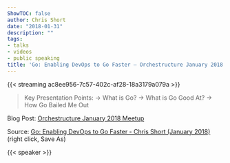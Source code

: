 ```yaml
---
ShowTOC: false
author: Chris Short
date: "2018-01-31"
description: ""
tags:
- talks
- videos
- public speaking
title: 'Go: Enabling DevOps to Go Faster — Orchestructure January 2018'
---
```


{{< streaming ac8ee956-7c57-402c-af28-18a3179a079a >}}


> Key Presentation Points:
> -> What is Go?
> -> What is Go Good At?
> -> How Go Bailed Me Out

Blog Post: [Orchestructure January 2018 Meetup](/orchestructure-january-2018-meetup/)

Source: [Go: Enabling DevOps to Go Faster - Chris Short (January 2018)](https://youtu.be/fC_fmN5tXkQ) (right click, Save As)

{{< speaker >}}
